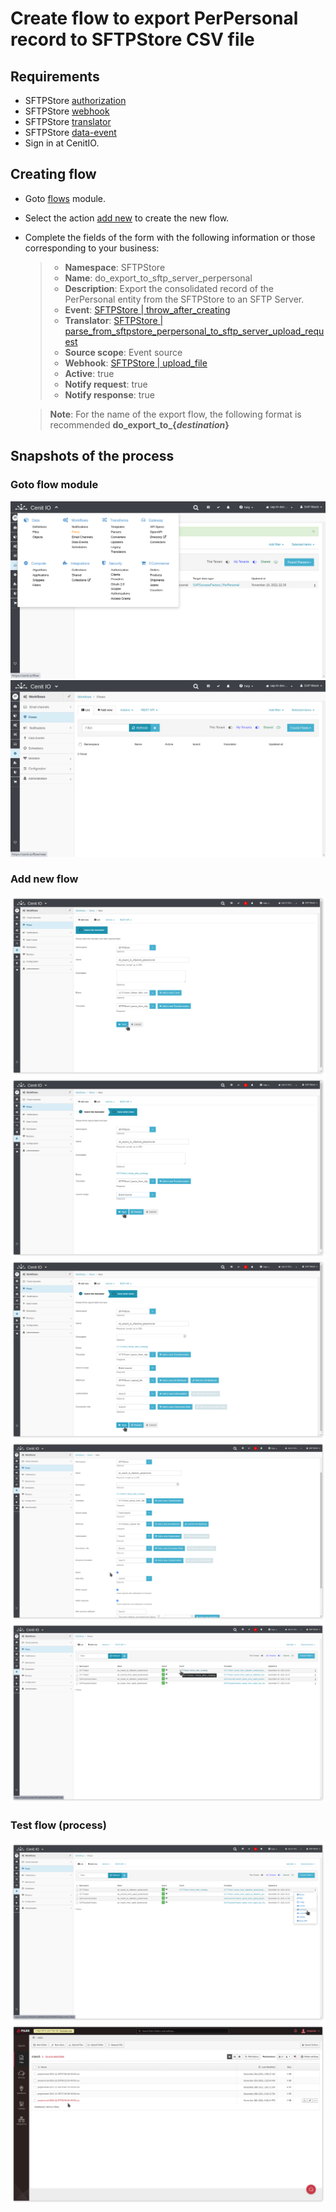 # Create flow to export PerPersonal record to SFTPStore CSV file

## Requirements

* SFTPStore [authorization](../authorizations/SFTPStore-auth_basic.md)
* SFTPStore [webhook](../webhooks/SFTPStore-upload_file.md)
* SFTPStore [translator](translators/parse_from_sftpstore_perpersonal_to_sftp_server_upload_request.md)
* SFTPStore [data-event](observers/SFTPStore-PerPersonal-throw_after_creating.md)
* Sign in at CenitIO.[<i class="fa fa-external-link" aria-hidden="true"></i>](https://cenit.io/users/sign_in)

## Creating flow

* Goto [flows](https://cenit.io/flow) module.
* Select the action [add new](https://cenit.io/flow/new) to create the new flow.
* Complete the fields of the form with the following information or those corresponding to your business:

    >- **Namespace**: SFTPStore
    >- **Name**: do_export_to_sftp_server_perpersonal
    >- **Description**: Export the consolidated record of the PerPersonal entity from the SFTPStore to an SFTP Server.
    >- **Event**: [SFTPStore | throw_after_creating](observers/SFTPStore-PerPersonal-throw_after_creating.md)
    >- **Translator**: [SFTPStore | parse_from_sftpstore_perpersonal_to_sftp_server_upload_request](translators/parse_from_sftpstore_perpersonal_to_sftp_server_upload_request.md)
    >- **Source scope**: Event source
    >- **Webhook**: [SFTPStore | upload_file](../webhooks/SFTPStore-upload_file.md)
    >- **Active**: true
    >- **Notify request**: true
    >- **Notify response**: true

    > **Note**: For the name of the export flow, the following format is recommended **do_export_to_\{*destination*\}**

## Snapshots of the process

### Goto flow module

   ![](../assets/snapshots/sftp-store-flow/snapshots-001.png)
   ![](../assets/snapshots/sftp-store-flow/snapshots-002.png)
    
### Add new flow

   ![](../assets/snapshots/sftp-store-flow/snapshots-203.png)
   ![](../assets/snapshots/sftp-store-flow/snapshots-204.png)
   ![](../assets/snapshots/sftp-store-flow/snapshots-205.png)
   ![](../assets/snapshots/sftp-store-flow/snapshots-206.png)
   ![](../assets/snapshots/sftp-store-flow/snapshots-207.png)
   
### Test flow (process)

   ![](../assets/snapshots/sftp-store-flow/snapshots-208.png)
   ![](../assets/snapshots/sftp-store-flow/snapshots-209.png)
